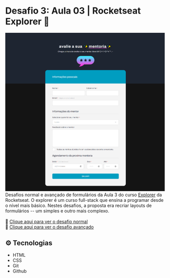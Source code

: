 # Desafio 3: Aula 03 | Rocketseat Explorer 🚀

![preview](.github/preview.png)
Desafios normal e avançado  de formulários da Aula 3 do curso [Explorer](https://app.rocketseat.com.br/explorer) da Rocketseat.
O explorer é um curso full-stack que ensina a programar desde o nível mais básico.
Nestes desafios, a proposta era recriar layouts de formulários -- um simples e outro mais complexo.
<br><br>
🔗 [Clique aqui para ver o desafio normal](https://mariak-fla.github.io/desafio3-RS/normal)
<br>
🔗 [Clique aqui para ver o desafio avançado](https://mariak-fla.github.io/desafio3-RS/avancado)

## ⚙️ Tecnologias

- HTML
- CSS
- Git
- Github

